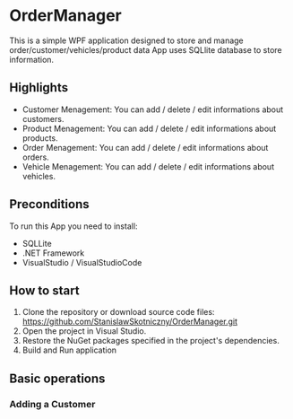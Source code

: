 # OrderManager
This is a simple WPF application designed to store and manage order/customer/vehicles/product data
App uses SQLlite database to store information.

## Highlights

* Customer Menagement: You can add / delete / edit 
informations about customers. 
* Product Menagement: You can add / delete / edit 
informations about products. 
* Order Menagement: You can add / delete / edit
informations about orders. 
* Vehicle Menagement: You can add / delete / edit
informations about vehicles. 

## Preconditions
To run this App you need to install:
* SQLLite
* .NET Framework
* VisualStudio / VisualStudioCode 

## How to start
1. Clone the repository or download source code files: https://github.com/StanislawSkotniczny/OrderManager.git
2. Open the project in  Visual Studio.
3. Restore the NuGet packages specified in the project's dependencies.
4. Build and Run application 

## Basic operations
### Adding a Customer 


